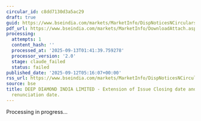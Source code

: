 ```yaml
---
circular_id: c8dd7130d3a5ac29
draft: true
guid: https://www.bseindia.com/markets/MarketInfo/DispNoticesNCirculars.aspx?Noticeid={F3769342-2B2A-44B1-B9D4-F87E37060873}&noticeno=20250912-7&dt=09/12/2025&icount=7&totcount=103&flag=0
pdf_url: https://www.bseindia.com/markets/MarketInfo/DownloadAttach.aspx?id=20250912-7&attachedId=55089d6a-bff0-4a41-82ea-5e22fdb40ca9
processing:
  attempts: 1
  content_hash: ''
  processed_at: '2025-09-13T01:41:39.759278'
  processor_version: '2.0'
  stage: claude_failed
  status: failed
published_date: '2025-09-12T05:16:07+00:00'
rss_url: https://www.bseindia.com/markets/MarketInfo/DispNoticesNCirculars.aspx?Noticeid={F3769342-2B2A-44B1-B9D4-F87E37060873}&noticeno=20250912-7&dt=09/12/2025&icount=7&totcount=103&flag=0
source: bse
title: DEEP DIAMOND INDIA LIMITED - Extension of Issue Closing date and On-Market
  renunciation date.
---
```


Processing in progress...